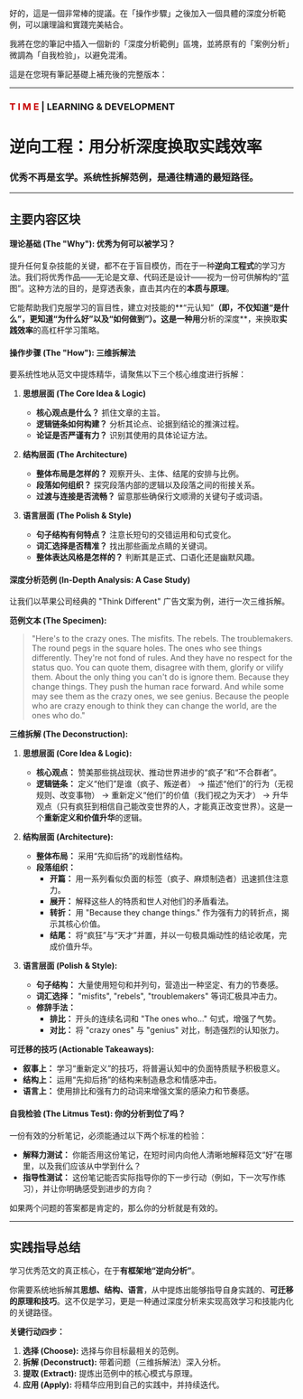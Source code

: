 好的，這是一個非常棒的提議。在「操作步驟」之後加入一個具體的深度分析範例，可以讓理論和實踐完美結合。

我將在您的筆記中插入一個新的「深度分析範例」區塊，並將原有的「案例分析」微調為「自我检验」，以避免混淆。

這是在您現有筆記基礎上補充後的完整版本：

***

### <font color="#C70000">**T I M E**</font> | LEARNING & DEVELOPMENT

# **逆向工程：用分析深度换取实践效率**
### 优秀不再是玄学。系统性拆解范例，是通往精通的最短路径。

---

## **主要内容区块**

#### **理论基础 (The "Why"): 优秀为何可以被学习？**
提升任何复杂技能的关键，都不在于盲目模仿，而在于一种**逆向工程式**的学习方法。我们将优秀作品——无论是文章、代码还是设计——视为一份可供解构的“蓝图”。这种方法的目的，是穿透表象，直击其内在的**本质与原理**。

它能帮助我们克服学习的盲目性，建立对技能的**“元认知”**（即，不仅知道“是什么”，更知道“为什么好”以及“如何做到”）。这是一种用**分析的深度**，来换取**实践效率**的高杠杆学习策略。

#### **操作步骤 (The "How"): 三维拆解法**
要系统性地从范文中提炼精华，请聚焦以下三个核心维度进行拆解：

1.  **思想层面 (The Core Idea & Logic)**
    *   **核心观点是什么？** 抓住文章的主旨。
    *   **逻辑链条如何构建？** 分析其论点、论据到结论的推演过程。
    *   **论证是否严谨有力？** 识别其使用的具体论证方法。

2.  **结构层面 (The Architecture)**
    *   **整体布局是怎样的？** 观察开头、主体、结尾的安排与比例。
    *   **段落如何组织？** 探究段落内部的逻辑以及段落之间的衔接关系。
    *   **过渡与连接是否流畅？** 留意那些确保行文顺滑的关键句子或词语。

3.  **语言层面 (The Polish & Style)**
    *   **句子结构有何特点？** 注意长短句的交错运用和句式变化。
    *   **词汇选择是否精准？** 找出那些画龙点睛的关键词。
    *   **整体表达风格是怎样的？** 判断其是正式、口语化还是幽默风趣。

#### **深度分析范例 (In-Depth Analysis: A Case Study)**
让我们以苹果公司经典的 "Think Different" 广告文案为例，进行一次三维拆解。

**范例文本 (The Specimen):**
> "Here's to the crazy ones. The misfits. The rebels. The troublemakers. The round pegs in the square holes. The ones who see things differently. They're not fond of rules. And they have no respect for the status quo. You can quote them, disagree with them, glorify or vilify them. About the only thing you can't do is ignore them. Because they change things. They push the human race forward. And while some may see them as the crazy ones, we see genius. Because the people who are crazy enough to think they can change the world, are the ones who do."

**三维拆解 (The Deconstruction):**

1.  **思想层面 (Core Idea & Logic):**
    *   **核心观点：** 赞美那些挑战现状、推动世界进步的“疯子”和“不合群者”。
    *   **逻辑链条：** 定义“他们”是谁（疯子、叛逆者） -> 描述“他们”的行为（无视规则、改变事物） -> 重新定义“他们”的价值（我们视之为天才） -> 升华观点（只有疯狂到相信自己能改变世界的人，才能真正改变世界）。这是一个**重新定义和价值升华**的逻辑。

2.  **结构层面 (Architecture):**
    *   **整体布局：** 采用“先抑后扬”的戏剧性结构。
    *   **段落组织：**
        *   **开篇：** 用一系列看似负面的标签（疯子、麻烦制造者）迅速抓住注意力。
        *   **展开：** 解释这些人的特质和世人对他们的矛盾看法。
        *   **转折：** 用 "Because they change things." 作为强有力的转折点，揭示其核心价值。
        *   **结尾：** 将“疯狂”与“天才”并置，并以一句极具煽动性的结论收尾，完成价值升华。

3.  **语言层面 (Polish & Style):**
    *   **句子结构：** 大量使用短句和并列句，营造出一种坚定、有力的节奏感。
    *   **词汇选择：** "misfits", "rebels", "troublemakers" 等词汇极具冲击力。
    *   **修辞手法：**
        *   **排比：** 开头的连续名词和 "The ones who..." 句式，增强了气势。
        *   **对比：** 将 "crazy ones" 与 "genius" 对比，制造强烈的认知张力。

**可迁移的技巧 (Actionable Takeaways):**
*   **叙事上：** 学习“重新定义”的技巧，将普遍认知中的负面特质赋予积极意义。
*   **结构上：** 运用“先抑后扬”的结构来制造悬念和情感冲击。
*   **语言上：** 使用排比和强有力的动词来增强文案的感染力和节奏感。

#### **自我检验 (The Litmus Test): 你的分析到位了吗？**
一份有效的分析笔记，必须能通过以下两个标准的检验：

*   **解释力测试：** 你能否用这份笔记，在短时间内向他人清晰地解释范文“好”在哪里，以及我们应该从中学到什么？
*   **指导性测试：** 这份笔记能否实际指导你的下一步行动（例如，下一次写作练习），并让你明确感受到进步的方向？

如果两个问题的答案都是肯定的，那么你的分析就是有效的。

---

## **实践指导总结**

学习优秀范文的真正核心，在于**有框架地“逆向分析”**。

你需要系统地拆解其**思想、结构、语言**，从中提炼出能够指导自身实践的、**可迁移的原理和技巧**。这不仅是学习，更是一种通过深度分析来实现高效学习和技能内化的关键路径。

**关键行动四步：**
1.  **选择 (Choose):** 选择与你目标最相关的范例。
2.  **拆解 (Deconstruct):** 带着问题（三维拆解法）深入分析。
3.  **提取 (Extract):** 提炼出范例中的核心模式与原理。
4.  **应用 (Apply):** 将精华应用到自己的实践中，并持续迭代。